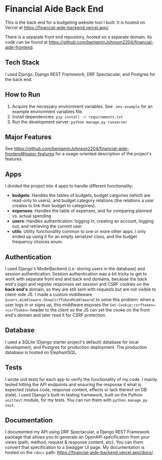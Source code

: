 # Financial Aide Back End

This is the back end for a budgeting website tool I built. It is hosted on Vercel at https://financial-aide-backend.vercel.app/.

There is a separate front end repository, hosted on a separate domain. Its code can be found at https://github.com/benjaminJohnson2204/financial-aide-frontend.

## Tech Stack

I used Django, Django REST Framework, DRF Spectacular, and Postgres for the back end.

## How to Run

1. Acquire the necessary environment variables. See `.env.example` for an example environment variables file.
2. Install dependencies: `pip install -r requirements.txt`
3. Run the development server: `python manage.py runserver`

## Major Features

See https://github.com/benjaminJohnson2204/financial-aide-frontend#major-features for a usage-oriented description of the project's features.

## Apps

I divided the project into 4 apps to handle different functionality:
- **budgets**: Handles the tables of budgets, budget catgories (which are read-only to users), and budget category relations (the relations a user creates to link their budget to categories).
- **expenses**: Handles the table of expenses, and for comparing planned vs. actual spending
- **users**: Handles authentication: logging in, creating an account, logging out, and retrieving the current user
- **utils**: Utility functionality common to one or more other apps. I only ended up using it for an empty serializer class, and the budget frequency choices enum. 

## Authentication

I used Django's ModelBackend (i.e. storing users in the database) and session authentication. Session authentication was a bit tricky to get
to work with separate front end and back end domains, because the back end's login and register responses set session and CSRF cookies on the **back end's** domain, so
they are still sent with requests but are not visible to client-side JS. I made a custom middleware (`users.middleware.ShowCsrfTokenMiddleware`) to solve this problem: when a user logs in or signs up,
this middlware exposes the `Set-Cookie:csrftoken=<csrftoken>` header to the client so the JS can set the cooke on the front end's domain and later read it for CSRF protection. 

## Database

I used a SQLite (Django starter project's default) database for local development, and Postgres for production deployment.
The production database is hosted on ElephantSQL.

## Tests

I wrote unit tests for each app to verify the functionality of my code. I mainly tested hitting the API endpoints and ensuring the response it what is expected
(status code, response content, effects or lack thereof on DB state). I used Django's built-in testing framework, built on the Python `unittest` module, for my tests. 
You can run them with `python manage.py test`.

## Documentation

I documented my API using DRF Spectacular, a Django REST Framework package that allows you to generate an OpenAPI specification from your views (path, method, request & response content, etc). You can them convert that specification to a Swagger UI page. 
My documentation is hosted on the `/docs` path: https://financial-aide-backend.vercel.app/docs/.
